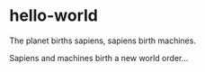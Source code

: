 # hello-world
The planet births sapiens, sapiens birth machines.

Sapiens and machines birth a new world order... 
